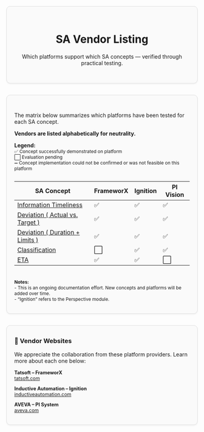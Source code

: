 <div style="border: 1px solid #ddd; border-radius: 10px; padding: 30px 20px; margin: 30px 0; background-color: #fafafa; box-shadow: 0 2px 4px rgba(0,0,0,0.05); text-align: center;">
  <div style="max-width: 600px; margin: 0 auto;">
    <h1 style="margin-bottom: 20px;">SA Vendor Listing</h1>
    <p>Which platforms support which SA concepts — verified through practical testing.</p>
  </div>
</div>

<div style="border: 1px solid #ddd; border-radius: 10px; padding: 30px 20px; margin: 30px 0; background-color: #fafafa; box-shadow: 0 2px 4px rgba(0,0,0,0.05);">

The matrix below summarizes which platforms have been tested for each SA concept.

**Vendors are listed alphabetically for neutrality.**

<div style="height:0.0px;"></div>
<strong>Legend:</strong>  
<div style="font-size: 0.85em;">✅ Concept successfully demonstrated on platform</div>  
<div style="font-size: 0.85em;">⬜ Evaluation pending</div>  
<div style="font-size: 0.85em;">➖ Concept implementation could not be confirmed or was not feasible on this platform</div>


<div style="height:10px;"></div>

| SA Concept | FrameworX | Ignition | PI Vision |
|--------------|-----------|----------|----------|
| [Information Timeliness](../sa-principles/information-timeliness#use-case-for-platform-testing) | ✅ | ✅ | ✅ |
| [Deviation ( Actual vs. Target )](../sa-principles/deviation#use-case-for-platform-testing-1) | ✅ | ✅ | ✅ |
| [Deviation ( Duration + Limits )](../sa-principles/deviation#use-case-for-platform-testing-2) | ✅ | ✅ | ✅ |
| [Classification](../sa-principles/chunking#use-case-for-platform-testing) | ⬜ | ✅ | ✅ |
| [ETA](../sa-principles/eta#use-case-for-platform-testing) | ✅ | ✅ | ⬜ |

<div style="height:10px;"></div>

<div style="font-size: 0.85em; margin-top: 10px;">
  <strong>Notes:</strong><br>
  - This is an ongoing documentation effort. New concepts and platforms will be added over time.<br>
  - “Ignition” refers to the Perspective module.
</div>

</div>

<!-- New Vendor Websites Section -->
<div style="border: 1px solid #ddd; border-radius: 10px; padding: 30px 20px; margin: 30px 0; background-color: #fafafa; box-shadow: 0 2px 4px rgba(0,0,0,0.05);">
  <h3 style="margin-top: 0;">🔗 Vendor Websites</h3>
  <span style="display:block; height:0.0px;"></span>
  <p style="margin-bottom: 15px;">We appreciate the collaboration from these platform providers. Learn more about each one below:</p>
  <div style="font-size: 0.9em;">
    <ul style="list-style-type: none; padding-left: 0; margin: 0;">
      <li style="margin-bottom: 12px;">
        <strong>Tatsoft – FrameworX</strong><br>
        <a href="https://tatsoft.com/" target="_blank">tatsoft.com</a>
      </li>
      <li style="margin-bottom: 12px;">
        <strong>Inductive Automation – Ignition</strong><br>
        <a href="https://inductiveautomation.com" target="_blank">inductiveautomation.com</a>
      </li>
      <li>
        <strong>AVEVA – PI System</strong><br>
        <a href="https://www.aveva.com/en/products/aveva-pi-system/" target="_blank">aveva.com</a>
      </li>
    </ul>
  </div>
</div>
